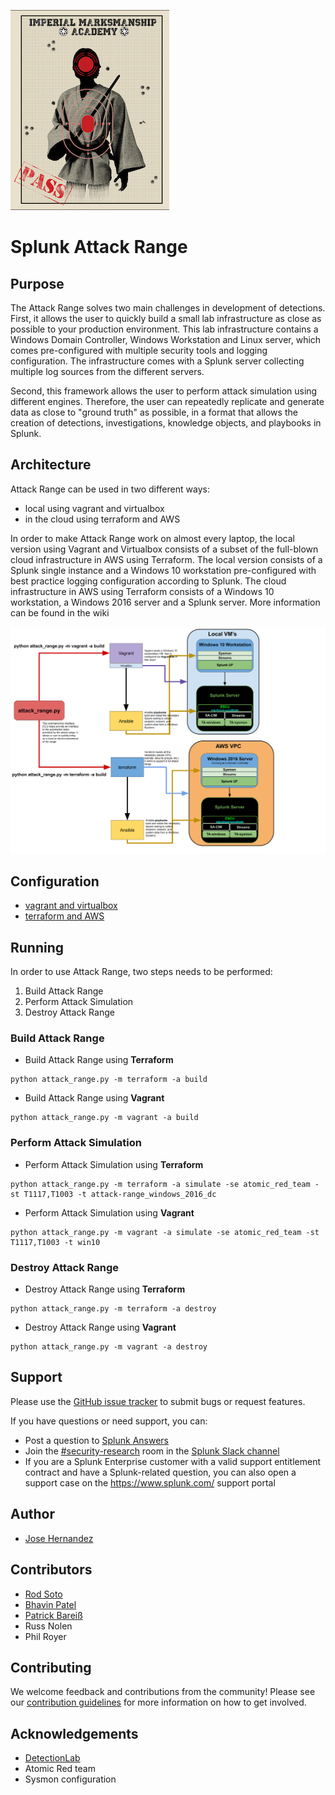 
![](docs/range.jpg)
# Splunk Attack Range

## Purpose
The Attack Range solves two main challenges in development of detections. First, it allows the user to quickly build a small lab infrastructure as close as possible to your production environment. This lab infrastructure contains a Windows Domain Controller, Windows Workstation and Linux server, which comes pre-configured with multiple security tools and logging configuration. The infrastructure comes with a Splunk server collecting multiple log sources from the different servers.  

Second, this framework allows the user to perform attack simulation using different engines. Therefore, the user can repeatedly replicate and generate data as close to "ground truth" as possible, in a format that allows the creation of detections, investigations, knowledge objects, and playbooks in Splunk.


## Architecture
Attack Range can be used in two different ways:
- local using vagrant and virtualbox
- in the cloud using terraform and AWS

In order to make Attack Range work on almost every laptop, the local version using Vagrant and Virtualbox consists of a subset of the full-blown cloud infrastructure in AWS using Terraform. The local version consists of a Splunk single instance and a Windows 10 workstation pre-configured with best practice logging configuration according to Splunk. The cloud infrastructure in AWS using Terraform consists of a Windows 10 workstation, a Windows 2016 server and a Splunk server. More information can be found in the wiki

![Logical Diagram](docs/architecture.png)


## Configuration
- [vagrant and virtualbox](https://github.com/splunk/attack_range/wiki/Configure-Attack-Range-for-Vagrant)
- [terraform and AWS](https://github.com/splunk/attack_range/wiki/Configure-Attack-Range-for-Terraform)

## Running
In order to use Attack Range, two steps needs to be performed:
1. Build Attack Range
2. Perform Attack Simulation
3. Destroy Attack Range

### Build Attack Range
- Build Attack Range using **Terraform**
```
python attack_range.py -m terraform -a build
```
- Build Attack Range using **Vagrant**
```
python attack_range.py -m vagrant -a build
```

### Perform Attack Simulation
- Perform Attack Simulation using **Terraform**
```
python attack_range.py -m terraform -a simulate -se atomic_red_team -st T1117,T1003 -t attack-range_windows_2016_dc
```
- Perform Attack Simulation using **Vagrant**
```
python attack_range.py -m vagrant -a simulate -se atomic_red_team -st T1117,T1003 -t win10
```

### Destroy Attack Range
- Destroy Attack Range using **Terraform**
```
python attack_range.py -m terraform -a destroy
```
- Destroy Attack Range using **Vagrant**
```
python attack_range.py -m vagrant -a destroy
```

## Support
Please use the [GitHub issue tracker](https://github.com/splunk/attack_range/issues) to submit bugs or request features.

If you have questions or need support, you can:

* Post a question to [Splunk Answers](http://answers.splunk.com)
* Join the [#security-research](https://splunk-usergroups.slack.com/messages/C1RH09ERM/) room in the [Splunk Slack channel](http://splunk-usergroups.slack.com)
* If you are a Splunk Enterprise customer with a valid support entitlement contract and have a Splunk-related question, you can also open a support case on the https://www.splunk.com/ support portal


## Author
* [Jose Hernandez](https://twitter.com/d1vious)

## Contributors
* [Rod Soto](https://twitter.com/rodsoto)
* [Bhavin Patel](https://twitter.com/hackpsy)
* [Patrick Bareiß](https://twitter.com/bareiss_patrick)
* Russ Nolen
* Phil Royer

## Contributing
We welcome feedback and contributions from the community! Please see our [contribution guidelines](docs/CONTRIBUTING.md) for more information on how to get involved. 

## Acknowledgements
- [DetectionLab](https://github.com/clong/DetectionLab)
- Atomic Red team
- Sysmon configuration

